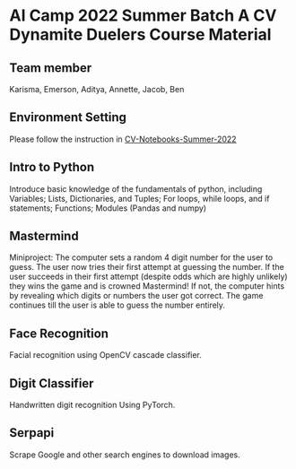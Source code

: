 # AI Camp 2022 Summer Batch A CV Dynamite Duelers Course Material

## Team member

Karisma, Emerson, Aditya, Annette, Jacob, Ben

## Environment Setting
Please follow the instruction in [CV-Notebooks-Summer-2022](https://github.com/organization-x/CV-Notebooks-Summer-2022)

## Intro to Python
Introduce basic knowledge of the fundamentals of python, including Variables; Lists, Dictionaries, and Tuples; For loops, while loops, and if statements; Functions; Modules (Pandas and numpy)

## Mastermind
Miniproject: The computer sets a random 4 digit number for the user to guess. The user now tries their first attempt at guessing the number. If the user succeeds in their first attempt (despite odds which are highly unlikely) they wins the game and is crowned Mastermind! If not, the computer hints by revealing which digits or numbers the user got correct. The game continues till the user is able to guess the number entirely.

## Face Recognition
Facial recognition using OpenCV cascade classifier.

## Digit Classifier
Handwritten digit recognition Using PyTorch.

## Serpapi
Scrape Google and other search engines to download images.
